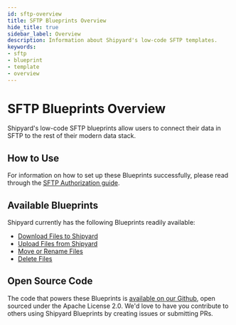 ```yaml
---
id: sftp-overview
title: SFTP Blueprints Overview
hide_title: true
sidebar_label: Overview
description: Information about Shipyard's low-code SFTP templates.
keywords:
- sftp
- blueprint
- template
- overview
---
```


# SFTP Blueprints Overview

Shipyard's low-code SFTP blueprints allow users to connect their data in SFTP to the rest of their modern data stack.


## How to Use
For information on how to set up these Blueprints successfully, please read through the [SFTP Authorization guide](sftp-authorization.md).


## Available Blueprints
Shipyard currently has the following Blueprints readily available: 
- [Download Files to Shipyard](sftp-download-files.md)
- [Upload Files from Shipyard](sftp-upload-files.md)
- [Move or Rename Files](sftp-move-or-rename-files.md)
- [Delete Files](sftp-delete-files.md)

## Open Source Code
The code that powers these Blueprints is [available on our Github](https://github.com/shipyardapp/shipyard-blueprints/tree/main/shipyard_blueprints/sftp), open sourced under the Apache License 2.0. We'd love to have you contribute to others using Shipyard Blueprints by creating issues or submitting PRs.

